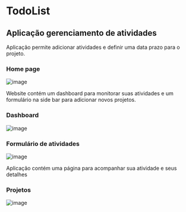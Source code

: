 # TodoList
## Aplicação gerenciamento de atividades

Aplicação permite adicionar atividades e definir uma data prazo para o projeto.

### Home page
![image](https://user-images.githubusercontent.com/69487022/126722343-c503b9d7-0489-45f3-a1a8-a9461b948e76.png)

Website contém um dashboard para monitorar suas atividades e um formulário na side bar para adicionar novos projetos.
### Dashboard
![image](https://user-images.githubusercontent.com/69487022/126722423-6f4b9724-48f2-4875-88c0-1a06248c89f8.png)

### Formulário de atividades
![image](https://user-images.githubusercontent.com/69487022/126722450-ff9afa91-6dc3-44f5-b1ae-0caf2864a392.png)

Aplicação contém uma página para acompanhar sua atividade e seus detalhes

### Projetos
![image](https://user-images.githubusercontent.com/69487022/126722551-6b547f0c-114c-4c50-bb58-f951865269a5.png)

